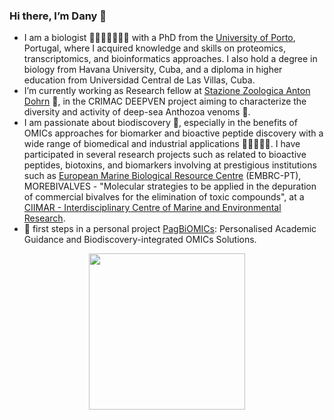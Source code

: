 ### Hi there, I’m Dany 👋
- I am a biologist 🐞🐛🦋🐝🐬🦅🐸 with a PhD from the [University of Porto](https://sigarra.up.pt/fcup/pt/web_page.inicial), Portugal, where I acquired knowledge and skills on proteomics, transcriptomics, and bioinformatics approaches. I also hold a degree in biology from Havana University, Cuba, and a diploma in higher education from Universidad Central de Las Villas, Cuba.
- I’m currently working as Research fellow at [Stazione Zoologica Anton Dohrn](https://szn.it/index.php/it/) 🐠, in the CRIMAC DEEPVEN project aiming to characterize the diversity and activity of deep-sea Anthozoa venoms 🪸.
- I am passionate about biodiscovery 🔬, especially in the benefits of OMICs approaches for biomarker and bioactive peptide discovery with a wide range of biomedical and industrial applications 🦟🦑🦂🐚🐍. I have participated in several research projects such as related to bioactive peptides, biotoxins, and biomarkers involving at prestigious institutions such as [European Marine Biological Resource Centre](https://www.embrc.eu/) (EMBRC-PT), MOREBIVALVES - "Molecular strategies to be applied in the depuration of commercial bivalves for the elimination of toxic compounds", at a [CIIMAR - Interdisciplinary Centre of Marine and Environmental Research](https://www.ciimar.up.pt/).
- 🌱 first steps in a personal project [PagBiOMICs](https://www.pagbiomics.com/): Personalised Academic Guidance and Biodiscovery-integrated OMICs Solutions. 
 <div align="center">
    <img src="https://github.com/danydguezperez/danydguezperez/assets/63007276/dc397164-1e47-46d2-9a2e-7986587b3fda" width="250">
</div>
<!--
**danydguezperez/danydguezperez** is a ✨ _special_ ✨ repository because its `README.md` (this file) appears on your GitHub profile.

Here are some ideas to get you started:

- 🔭 I’m currently working on ...
- 🌱 I’m currently learning ...
- 👯 I’m looking to collaborate on ...
- 🤔 I’m looking for help with ...
- 💬 Ask me about ...
- 📫 How to reach me: ...
- 😄 Pronouns: ...
- ⚡ Fun fact: ...
-->
